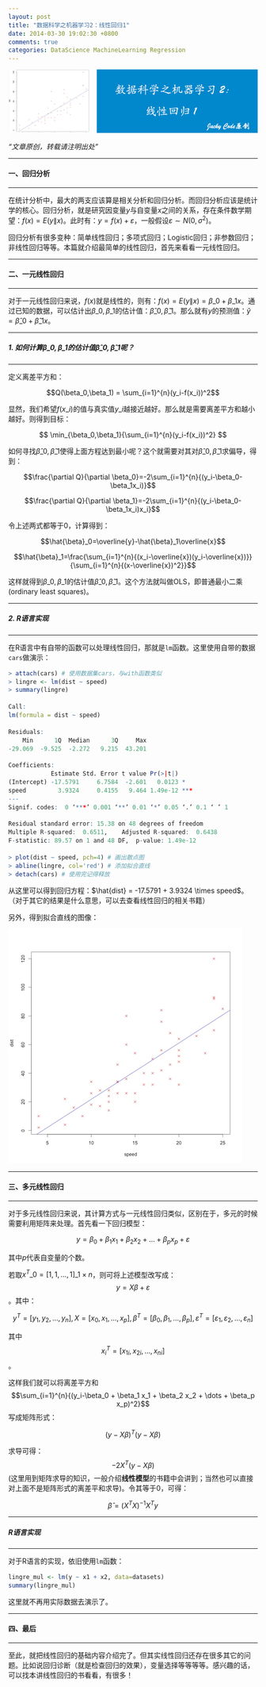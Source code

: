 ```yaml
---
layout: post
title: "数据科学之机器学习2：线性回归1"
date: 2014-03-30 19:02:30 +0800
comments: true
categories: DataScience MachineLearning Regression
---
```


![article 16](/images/article/article16.jpg)
<!-- more -->

*“文章原创，转载请注明出处”*

***

#### 一、回归分析

***

在统计分析中，最大的两支应该算是相关分析和回归分析。而回归分析应该是统计学的核心。回归分析，就是研究因变量$y$与自变量$x$之间的关系，存在条件数学期望：$f(x)=E(y\|x)$。此时有：$y=f(x)+\varepsilon$，一般假设$\varepsilon \sim N(0,\sigma^2)$。

回归分析有很多变种：简单线性回归；多项式回归；Logistic回归；非参数回归；非线性回归等等。本篇就介绍最简单的线性回归，首先来看看一元线性回归。

***

#### 二、一元线性回归

***

对于一元线性回归来说，$f(x)$就是线性的，则有：$f(x)=E(y\|x)=\beta\_0 + \beta\_1 x$。通过已知的数据，可以估计出$\beta\_0,\beta\_1$的估计值：$\hat{\beta}\_0,\hat{\beta}\_1$。那么就有$y$的预测值：$\hat{y} = \hat{\beta}\_0 + \hat{\beta}\_1 x$。

***

##### 1. 如何计算$\beta\_0,\beta\_1$的估计值$\hat{\beta}\_0,\hat{\beta}\_1$呢？

***

定义离差平方和：

$$Q(\beta_0,\beta_1) = \sum_{i=1}^{n}(y_i-f(x_i))^2$$

显然，我们希望$f(x\_i)$的值与真实值$y\_i$越接近越好。那么就是需要离差平方和越小越好。则得到目标：

$$ \min_{\beta_0,\beta_1}{\sum_{i=1}^{n}(y_i-f(x_i))^2} $$

如何寻找$\hat{\beta}\_0,\hat{\beta}\_1$使得上面方程达到最小呢？这个就需要对其对$\hat{\beta}\_0,\hat{\beta}\_1$求偏导，得到：

$$\frac{\partial Q}{\partial \beta_0}=-2\sum_{i=1}^{n}{(y_i-\beta_0-\beta_1x_i)}$$

$$\frac{\partial Q}{\partial \beta_1}=-2\sum_{i=1}^{n}{(y_i-\beta_0-\beta_1x_i)x_i}$$

令上述两式都等于0，计算得到：

$$\hat{\beta}_0=\overline{y}-\hat{\beta}_1\overline{x}$$

$$\hat{\beta}_1=\frac{\sum_{i=1}^{n}{(x_i-\overline{x})(y_i-\overline{x})}}{\sum_{i=1}^{n}{(x-\overline{x})^2}}$$

这样就得到$\beta\_0,\beta\_1$的估计值$\hat{\beta}\_0,\hat{\beta}\_1$。这个方法就叫做OLS，即普通最小二乘(ordinary least squares)。

***

##### 2. R语言实现

***

在R语言中有自带的函数可以处理线性回归，那就是`lm`函数。这里使用自带的数据`cars`做演示：

``` r
> attach(cars) # 使用数据集cars，与with函数类似
> lingre <- lm(dist ~ speed)
> summary(lingre)

Call:
lm(formula = dist ~ speed)

Residuals:
    Min      1Q  Median      3Q     Max
-29.069  -9.525  -2.272   9.215  43.201

Coefficients:
            Estimate Std. Error t value Pr(>|t|)
(Intercept) -17.5791     6.7584  -2.601   0.0123 *
speed         3.9324     0.4155   9.464 1.49e-12 ***
---
Signif. codes:  0 ‘***’ 0.001 ‘**’ 0.01 ‘*’ 0.05 ‘.’ 0.1 ‘ ’ 1

Residual standard error: 15.38 on 48 degrees of freedom
Multiple R-squared:  0.6511,	Adjusted R-squared:  0.6438
F-statistic: 89.57 on 1 and 48 DF,  p-value: 1.49e-12

> plot(dist ~ speed, pch=4) # 画出散点图
> abline(lingre, col='red') # 添加拟合直线
> detach(cars) # 使用完记得释放
```

从这里可以得到回归方程：$\hat{dist} = -17.5791 + 3.9324 \times speed$。（对于其它的结果是什么意思，可以去查看线性回归的相关书籍）

另外，得到拟合直线的图像：

![lingre_one](\images\a16\lingre_one.jpg)

***

#### 三、多元线性回归

***

对于多元线性回归来说，其计算方式与一元线性回归类似，区别在于，多元的时候需要利用矩阵来处理。首先看一下回归模型：

$$ y = \beta_0 + \beta_1 x_1 + \beta_2 x_2 + \dots + \beta_p x_p + \varepsilon $$

其中$p$代表自变量的个数。

若取$x^T\_0=[1, 1, \dots, 1]\_{1 \times n}$，则可将上述模型改写成：$$y=X\beta+\varepsilon$$。其中：

$$y^T=[y_1,y_2,\dots,y_n], X=[x_0,x_1,\dots,x_p], \beta^T=[\beta_0,\beta_1,\dots,\beta_p], \varepsilon^T=[\varepsilon_1,\varepsilon_2,\dots,\varepsilon_n]$$

其中$$x^T_i=[x_{1i},x_{2i},\dots,x_{ni}]$$。

这样我们就可以将离差平方和$$\sum_{i=1}^{n}{(y_i-\beta_0 + \beta_1 x_1 + \beta_2 x_2 + \dots + \beta_p x_p)^2}$$写成矩阵形式：

$$(y-X\beta)^T(y-X\beta)$$

求导可得：$$-2X^T(y-X\beta)$$(这里用到矩阵求导的知识，一般介绍**线性模型**的书籍中会讲到；当然也可以直接对上面不是矩阵形式的离差平和求导)。令其等于0，可得：

$$\hat{\beta} = (X^TX)^{-1}X^Ty$$

***

##### R语言实现

***

对于R语言的实现，依旧使用`lm`函数：

``` r
lingre_mul <- lm(y ~ x1 + x2, data=datasets)
summary(lingre_mul)
```

这里就不再用实际数据去演示了。

***

#### 四、最后

***

至此，就把线性回归的基础内容介绍完了。但其实线性回归还存在很多其它的问题。比如说回归诊断（就是检查回归的效果），变量选择等等等等。感兴趣的话，可以找本讲线性回归的书看看，有很多！